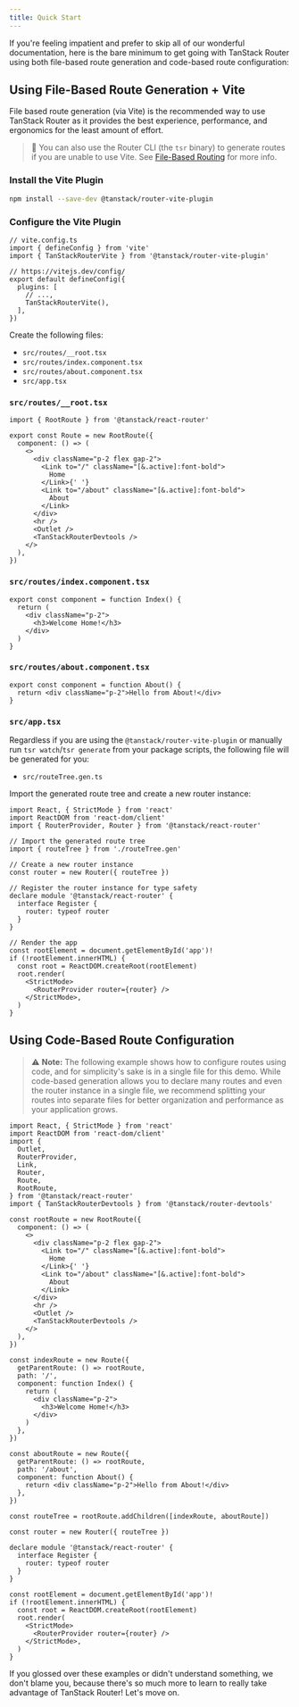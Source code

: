 ```yaml
---
title: Quick Start
---
```


If you're feeling impatient and prefer to skip all of our wonderful documentation, here is the bare minimum to get going with TanStack Router using both file-based route generation and code-based route configuration:

## Using File-Based Route Generation + Vite

File based route generation (via Vite) is the recommended way to use TanStack Router as it provides the best experience, performance, and ergonomics for the least amount of effort.

> 🧠 You can also use the Router CLI (the `tsr` binary) to generate routes if you are unable to use Vite. See [File-Based Routing](./guide/file-based-routing) for more info.

### Install the Vite Plugin

```bash
npm install --save-dev @tanstack/router-vite-plugin
```

### Configure the Vite Plugin

```tsx
// vite.config.ts
import { defineConfig } from 'vite'
import { TanStackRouterVite } from '@tanstack/router-vite-plugin'

// https://vitejs.dev/config/
export default defineConfig({
  plugins: [
    // ...,
    TanStackRouterVite(),
  ],
})
```

Create the following files:

- `src/routes/__root.tsx`
- `src/routes/index.component.tsx`
- `src/routes/about.component.tsx`
- `src/app.tsx`

### `src/routes/__root.tsx`

```tsx
import { RootRoute } from '@tanstack/react-router'

export const Route = new RootRoute({
  component: () => (
    <>
      <div className="p-2 flex gap-2">
        <Link to="/" className="[&.active]:font-bold">
          Home
        </Link>{' '}
        <Link to="/about" className="[&.active]:font-bold">
          About
        </Link>
      </div>
      <hr />
      <Outlet />
      <TanStackRouterDevtools />
    </>
  ),
})
```

### `src/routes/index.component.tsx`

```tsx
export const component = function Index() {
  return (
    <div className="p-2">
      <h3>Welcome Home!</h3>
    </div>
  )
}
```

### `src/routes/about.component.tsx`

```tsx
export const component = function About() {
  return <div className="p-2">Hello from About!</div>
}
```

### `src/app.tsx`

Regardless if you are using the `@tanstack/router-vite-plugin` or manually run `tsr watch`/`tsr generate` from your package scripts, the following file will be generated for you:

- `src/routeTree.gen.ts`

Import the generated route tree and create a new router instance:

```tsx
import React, { StrictMode } from 'react'
import ReactDOM from 'react-dom/client'
import { RouterProvider, Router } from '@tanstack/react-router'

// Import the generated route tree
import { routeTree } from './routeTree.gen'

// Create a new router instance
const router = new Router({ routeTree })

// Register the router instance for type safety
declare module '@tanstack/react-router' {
  interface Register {
    router: typeof router
  }
}

// Render the app
const rootElement = document.getElementById('app')!
if (!rootElement.innerHTML) {
  const root = ReactDOM.createRoot(rootElement)
  root.render(
    <StrictMode>
      <RouterProvider router={router} />
    </StrictMode>,
  )
}
```

## Using Code-Based Route Configuration

> ⚠️ **Note:** The following example shows how to configure routes using code, and for simplicity's sake is in a single file for this demo. While code-based generation allows you to declare many routes and even the router instance in a single file, we recommend splitting your routes into separate files for better organization and performance as your application grows.

```tsx
import React, { StrictMode } from 'react'
import ReactDOM from 'react-dom/client'
import {
  Outlet,
  RouterProvider,
  Link,
  Router,
  Route,
  RootRoute,
} from '@tanstack/react-router'
import { TanStackRouterDevtools } from '@tanstack/router-devtools'

const rootRoute = new RootRoute({
  component: () => (
    <>
      <div className="p-2 flex gap-2">
        <Link to="/" className="[&.active]:font-bold">
          Home
        </Link>{' '}
        <Link to="/about" className="[&.active]:font-bold">
          About
        </Link>
      </div>
      <hr />
      <Outlet />
      <TanStackRouterDevtools />
    </>
  ),
})

const indexRoute = new Route({
  getParentRoute: () => rootRoute,
  path: '/',
  component: function Index() {
    return (
      <div className="p-2">
        <h3>Welcome Home!</h3>
      </div>
    )
  },
})

const aboutRoute = new Route({
  getParentRoute: () => rootRoute,
  path: '/about',
  component: function About() {
    return <div className="p-2">Hello from About!</div>
  },
})

const routeTree = rootRoute.addChildren([indexRoute, aboutRoute])

const router = new Router({ routeTree })

declare module '@tanstack/react-router' {
  interface Register {
    router: typeof router
  }
}

const rootElement = document.getElementById('app')!
if (!rootElement.innerHTML) {
  const root = ReactDOM.createRoot(rootElement)
  root.render(
    <StrictMode>
      <RouterProvider router={router} />
    </StrictMode>,
  )
}
```

If you glossed over these examples or didn't understand something, we don't blame you, because there's so much more to learn to really take advantage of TanStack Router! Let's move on.
